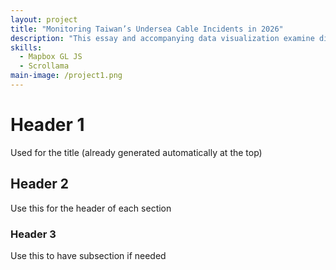 ```yaml
---
layout: project
title: "Monitoring Taiwan’s Undersea Cable Incidents in 2026"
description: "This essay and accompanying data visualization examine disturbances in Taiwan’s undersea internet cable network. Using Taiwanese government reports, local media, and English-language sources, the project compiles a database of incidents and analyzes their potential geopolitical implications. The visualization highlights patterns in location, timing, and suspected causes."
skills:
  - Mapbox GL JS
  - Scrollama
main-image: /project1.png
---
```



# Header 1 
Used for the title (already generated automatically at the top)
## Header 2  
Use this for the header of each section
### Header 3 
Use this to have subsection if needed

